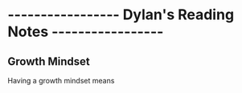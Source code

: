 # ----------------- Dylan's Reading Notes -----------------

## Growth Mindset

Having a growth mindset means
